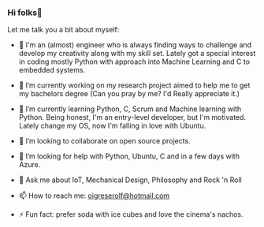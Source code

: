 ### Hi folks👋

Let me talk you a bit about myself:

- :ghost: I'm an (almost) engineer who is always finding ways to challenge and develop my creativity along with my skill set. Lately got a special interest in coding mostly Python with approach into Machine Learning and C to embedded systems.

- 🔭 I’m currently working on my research project aimed to help me to get my bachelors degree (Can you pray by me? I'd Really appreciate it.)

- 🌱 I’m currently learning Python, C, Scrum and Machine learning with Python. Being honest, I'm an entry-level developer, but I'm motivated. Lately change my OS, now I'm falling in love with Ubuntu.

- 👯 I’m looking to collaborate on open source projects.

- 🤔 I’m looking for help with Python, Ubuntu, C and in a few days with Azure.

- 💬 Ask me about IoT, Mechanical Design, Philosophy and Rock 'n Roll

- 📫 How to reach me: oigreserolf@hotmail.com 

- ⚡ Fun fact: prefer soda with ice cubes and love the cinema's nachos. 

